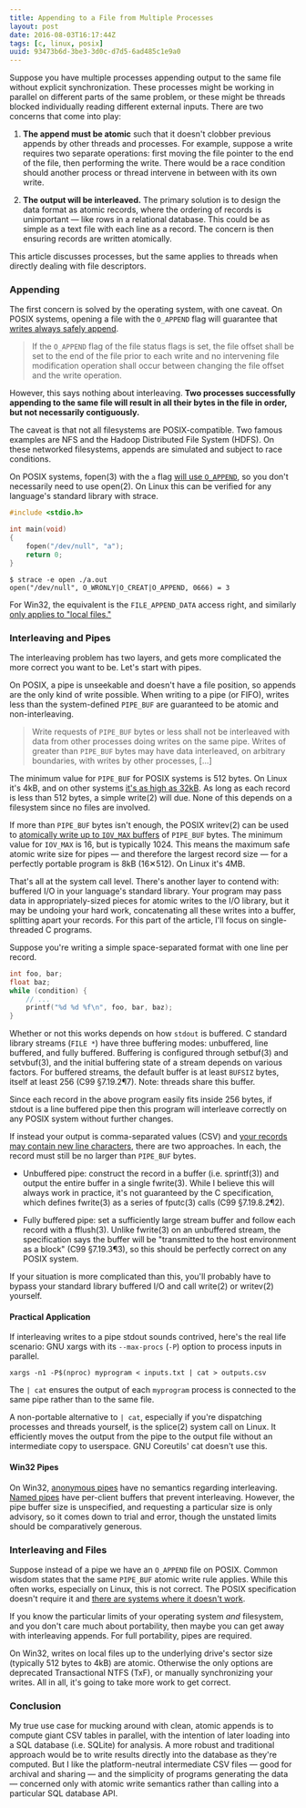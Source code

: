 ```yaml
---
title: Appending to a File from Multiple Processes
layout: post
date: 2016-08-03T16:17:44Z
tags: [c, linux, posix]
uuid: 93473b6d-3be3-3d0c-d7d5-6ad485c1e9a0
---
```


Suppose you have multiple processes appending output to the same file
without explicit synchronization. These processes might be working in
parallel on different parts of the same problem, or these might be
threads blocked individually reading different external inputs. There
are two concerns that come into play:

1) **The append must be atomic** such that it doesn't clobber previous
    appends by other threads and processes. For example, suppose a
    write requires two separate operations: first moving the file
    pointer to the end of the file, then performing the write. There
    would be a race condition should another process or thread
    intervene in between with its own write.

2) **The output will be interleaved.** The primary solution is to
   design the data format as atomic records, where the ordering of
   records is unimportant — like rows in a relational database. This
   could be as simple as a text file with each line as a record. The
   concern is then ensuring records are written atomically.

This article discusses processes, but the same applies to threads when
directly dealing with file descriptors.

### Appending

The first concern is solved by the operating system, with one caveat.
On POSIX systems, opening a file with the `O_APPEND` flag will
guarantee that [writes always safely append][write].

> If the `O_APPEND` flag of the file status flags is set, the file
> offset shall be set to the end of the file prior to each write and
> no intervening file modification operation shall occur between
> changing the file offset and the write operation.

However, this says nothing about interleaving. **Two processes
successfully appending to the same file will result in all their bytes
in the file in order, but not necessarily contiguously.**

The caveat is that not all filesystems are POSIX-compatible. Two
famous examples are NFS and the Hadoop Distributed File System (HDFS).
On these networked filesystems, appends are simulated and subject to
race conditions.

On POSIX systems, fopen(3) with the `a` flag [will use
`O_APPEND`][fopen], so you don't necessarily need to use open(2). On
Linux this can be verified for any language's standard library with
strace.

~~~c
#include <stdio.h>

int main(void)
{
    fopen("/dev/null", "a");
    return 0;
}
~~~

    $ strace -e open ./a.out
    open("/dev/null", O_WRONLY|O_CREAT|O_APPEND, 0666) = 3

For Win32, the equivalent is the `FILE_APPEND_DATA` access right, and
similarly [only applies to "local files."][rights]

### Interleaving and Pipes

The interleaving problem has two layers, and gets more complicated the
more correct you want to be. Let's start with pipes.

On POSIX, a pipe is unseekable and doesn't have a file position, so
appends are the only kind of write possible. When writing to a pipe
(or FIFO), writes less than the system-defined `PIPE_BUF` are
guaranteed to be atomic and non-interleaving.

> Write requests of `PIPE_BUF` bytes or less shall not be interleaved
> with data from other processes doing writes on the same pipe. Writes
> of greater than `PIPE_BUF` bytes may have data interleaved, on
> arbitrary boundaries, with writes by other processes, [...]

The minimum value for `PIPE_BUF` for POSIX systems is 512 bytes. On
Linux it's 4kB, and on other systems [it's as high as 32kB][pipe-buf].
As long as each record is less than 512 bytes, a simple write(2) will
due. None of this depends on a filesystem since no files are involved.

If more than `PIPE_BUF` bytes isn't enough, the POSIX writev(2) can be
used to [atomically write up to `IOV_MAX` buffers][writev] of
`PIPE_BUF` bytes. The minimum value for `IOV_MAX` is 16, but is
typically 1024. This means the maximum safe atomic write size for
pipes — and therefore the largest record size — for a perfectly
portable program is 8kB (16✕512). On Linux it's 4MB.

That's all at the system call level. There's another layer to contend
with: buffered I/O in your language's standard library. Your program
may pass data in appropriately-sized pieces for atomic writes to the
I/O library, but it may be undoing your hard work, concatenating all
these writes into a buffer, splitting apart your records. For this
part of the article, I'll focus on single-threaded C programs.

Suppose you're writing a simple space-separated format with one line
per record.

~~~c
int foo, bar;
float baz;
while (condition) {
    // ...
    printf("%d %d %f\n", foo, bar, baz);
}
~~~

Whether or not this works depends on how `stdout` is buffered. C
standard library streams (`FILE *`) have three buffering modes:
unbuffered, line buffered, and fully buffered. Buffering is configured
through setbuf(3) and setvbuf(3), and the initial buffering state of a
stream depends on various factors. For buffered streams, the default
buffer is at least `BUFSIZ` bytes, itself at least 256 (C99
§7.19.2¶7). Note: threads share this buffer.

Since each record in the above program easily fits inside 256 bytes,
if stdout is a line buffered pipe then this program will interleave
correctly on any POSIX system without further changes.

If instead your output is comma-separated values (CSV) and [your
records may contain new line characters][csv], there are two
approaches. In each, the record must still be no larger than
`PIPE_BUF` bytes.

* Unbuffered pipe: construct the record in a buffer (i.e. sprintf(3))
  and output the entire buffer in a single fwrite(3). While I believe
  this will always work in practice, it's not guaranteed by the C
  specification, which defines fwrite(3) as a series of fputc(3) calls
  (C99 §7.19.8.2¶2).

* Fully buffered pipe: set a sufficiently large stream buffer and
  follow each record with a fflush(3). Unlike fwrite(3) on an
  unbuffered stream, the specification says the buffer will be
  "transmitted to the host environment as a block" (C99 §7.19.3¶3),
  so this should be perfectly correct on any POSIX system.

If your situation is more complicated than this, you'll probably have
to bypass your standard library buffered I/O and call write(2) or
writev(2) yourself.

#### Practical Application

If interleaving writes to a pipe stdout sounds contrived, here's the
real life scenario: GNU xargs with its `--max-procs` (`-P`) option to
process inputs in parallel.

    xargs -n1 -P$(nproc) myprogram < inputs.txt | cat > outputs.csv

The `| cat` ensures the output of each `myprogram` process is
connected to the same pipe rather than to the same file.

A non-portable alternative to `| cat`, especially if you're
dispatching processes and threads yourself, is the splice(2) system
call on Linux. It efficiently moves the output from the pipe to the
output file without an intermediate copy to userspace. GNU Coreutils'
cat doesn't use this.

#### Win32 Pipes

On Win32, [anonymous pipes][anon] have no semantics regarding
interleaving. [Named pipes][named] have per-client buffers that
prevent interleaving. However, the pipe buffer size is unspecified,
and requesting a particular size is only advisory, so it comes down to
trial and error, though the unstated limits should be comparatively
generous.

### Interleaving and Files

Suppose instead of a pipe we have an `O_APPEND` file on POSIX. Common
wisdom states that the same `PIPE_BUF` atomic write rule applies.
While this often works, especially on Linux, this is not correct. The
POSIX specification doesn't require it and [there are systems where it
doesn't work][test].

If you know the particular limits of your operating system *and*
filesystem, and you don't care much about portability, then maybe you
can get away with interleaving appends. For full portability, pipes
are required.

On Win32, writes on local files up to the underlying drive's sector
size (typically 512 bytes to 4kB) are atomic. Otherwise the only
options are deprecated Transactional NTFS (TxF), or manually
synchronizing your writes. All in all, it's going to take more work to
get correct.

### Conclusion

My true use case for mucking around with clean, atomic appends is to
compute giant CSV tables in parallel, with the intention of later
loading into a SQL database (i.e. SQLite) for analysis. A more robust
and traditional approach would be to write results directly into the
database as they're computed. But I like the platform-neutral
intermediate CSV files — good for archival and sharing — and the
simplicity of programs generating the data — concerned only with
atomic write semantics rather than calling into a particular SQL
database API.


[write]: http://pubs.opengroup.org/onlinepubs/9699919799/functions/write.html
[pipe-buf]: http://ar.to/notes/posix
[test]: http://www.notthewizard.com/2014/06/17/are-files-appends-really-atomic/
[rights]: https://msdn.microsoft.com/en-us/library/windows/desktop/gg258116(v=vs.85).aspx
[fopen]: http://pubs.opengroup.org/onlinepubs/9699919799/functions/fopen.html
[writev]: http://pubs.opengroup.org/onlinepubs/9699919799/functions/writev.html
[csv]: https://tools.ietf.org/html/rfc4180
[named]: https://msdn.microsoft.com/en-us/library/windows/desktop/aa365150(v=vs.85).aspx
[anon]: https://msdn.microsoft.com/en-us/library/windows/desktop/aa365152(v=vs.85).aspx
